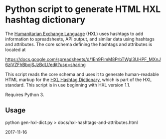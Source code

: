 # Python script to generate HTML HXL hashtag dictionary

The [Humanitarian Exchange Language](http://hxlstandard.org) (HXL)
uses hashtags to add information to spreadsheets, API output, and
similar data using hashtags and attributes. The core schema defining
the hashtags and attributes is located at

https://docs.google.com/spreadsheets/d/1En9FlmM8PrbTWgl3UHPF_MXnJ6ziVZFhBbojSJzBdLI/edit?usp=sharing

This script reads the core schema and uses it to generate
human-readable HTML markup for the [HXL Hashtag
Dictionary](http://hxlstandard.org/standard/dictionary/), which is
part of the HXL standard. This script is in use beginning with HXL
version 1.1.

Requires Python 3.

## Usage

  python gen-hxl-dict.py > docs/hxl-hashtags-and-attributes.html


2017-11-16
